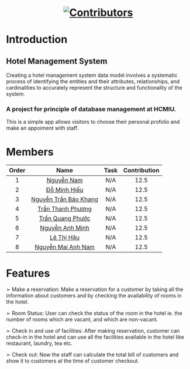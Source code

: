 ㅤ<h1 align="center">
  [![Contributors][contributors-shield]][contributors-url]

</h1> 

# Introduction
## Hotel Management System
Creating a hotel management system data model involves a systematic process of identifying the entities and their attributes, relationships, and cardinalities to accurately represent the structure and functionality of the system.
### A project for principle of database management at HCMIU.

This is a simple app allows visitors to choose their personal profolio and make an appoiment with staff.

# Members

| Order |         Name          |                             Task                                         | Contribution |
|:-----:|:---------------------:|:------------------------------------------------------------------------:|:------------:|
|   1   |       [Nguyễn Nam](https://github.com/NNamTaj)      | N/A                                                                      |       12.5       |
|   2   |    [Đỗ Minh Hiếu](https://github.com/Heiusdo)       | N/A                                                                      |        12.5      |
|   3   |  [Nguyễn Trần Bảo Khang](https://github.com/TommyKhang)| N/A                                                                      |         12.5     |
|   4   |    [Trần Thanh Phương](https://github.com/monkeyphuong)  | N/A                                                                      |          12.5    |
|   5   |     [Trần Quang Phước](https://github.com/qfc88)  | N/A                                                                      |       12.5       |
|   6   |  [Nguyễn Anh Minh](https://github.com/MinhNgywn2318)      | N/A                                                                      |    12.5          |
|   7   |     [Lê Thị Hậu](https://github.com/Haule1923)        | N/A                                                                      |       12.5       |
|   8   | [Nguyễn Mai Anh Nam](https://github.com/camcam711)    | N/A                                                                      |       12.5       |

# Features

➢ Make a reservation: Make a reservation for a customer by taking all the information about 
customers and by checking the availability of rooms in the hotel. 

➢ Room Status: User can check the status of the room in the hotel ie. the number of rooms which 
are vacant, and which are non-vacant. 

➢ Check in and use of facilities: After making reservation, customer can check-in in the hotel 
and can use all the facilities available in the hotel like restaurant, laundry, tea etc. 

➢ Check out: Now the staff can calculate the total bill of customers and show it to customers at 
the time of customer checkout. 













[contributors-shield]: https://img.shields.io/github/contributors/qfc88/hotel_mgmt.svg?style=for-the-badge
[contributors-url]: https://github.com/qfc88/hotel_mgmt/graphs/contributors
[issues-shield]: https://img.shields.io/github/issues/qfc88/hotel_mgmt.svg?style=for-the-badge
[issues-url]: https://github.com/qfc88/hotel_mgmt/issues
[forks-shield]: https://img.shields.io/github/forks/qfc88/hotel_mgmt.svg?style=for-the-badge
[forks-url]: https://github.com/qfc88/hotel_mgmt/network/members
[stars-shield]: https://img.shields.io/github/stars/qfc88/hotel_mgmt.svg?style=for-the-badge
[stars-url]: https://github.com/qfc88/hotel_mgmt/stargazers
